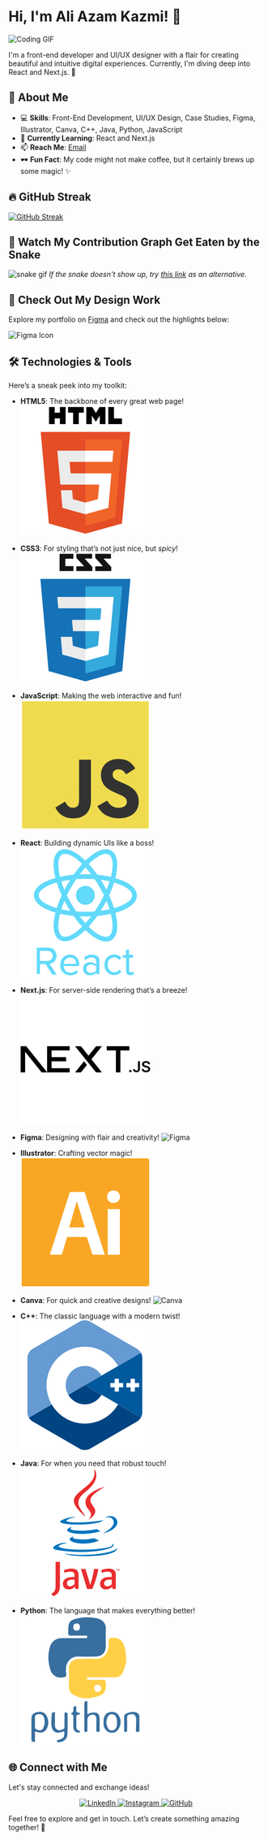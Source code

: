 # Hi, I'm Ali Azam Kazmi! 👋

![Coding GIF](https://media.giphy.com/media/Vx8cldmB9JHQA/giphy.gif)

I'm a front-end developer and UI/UX designer with a flair for creating beautiful and intuitive digital experiences. Currently, I'm diving deep into React and Next.js. 🚀

## 🌟 About Me

- 💻 **Skills**: Front-End Development, UI/UX Design, Case Studies, Figma, Illustrator, Canva, C++, Java, Python, JavaScript
- 🌱 **Currently Learning**: React and Next.js
- 📫 **Reach Me**: [Email](mailto:aliazamkazmi1291@gmail.com)
- 🕶️ **Fun Fact**: My code might not make coffee, but it certainly brews up some magic! ✨

## 🔥 GitHub Streak

[![GitHub Streak](https://github-readme-streak-stats.herokuapp.com?user=aliazam1291&theme=chartreuse-dark&date_format=M%20j%5B%2C%20Y%5D)](https://git.io/streak-stats)

## 🐍 Watch My Contribution Graph Get Eaten by the Snake

![snake gif](https://github.com/aliazam1291/aliazam1291/blob/output/github-contribution-grid-snake.svg)
*If the snake doesn't show up, try [this link](https://raw.githubusercontent.com/aliazam1291/aliazam1291/main/github-contribution-grid-snake.svg) as an alternative.*

## 💼 Check Out My Design Work

Explore my portfolio on [Figma](https://www.figma.com/design/mmfcZIoZ4VeUidOXDIP3OD/My-design-Portfolio?node-id=1-94&t=DdTFDB5v7LMPPjXS-1) and check out the highlights below:

![Figma Icon](https://www.vectorlogo.zone/logos/figma/figma-icon.svg)

## 🛠️ Technologies & Tools

Here’s a sneak peek into my toolkit:

- **HTML5**: The backbone of every great web page!
  ![HTML5](https://raw.githubusercontent.com/devicons/devicon/master/icons/html5/html5-original-wordmark.svg)

- **CSS3**: For styling that’s not just nice, but *spicy*!
  ![CSS3](https://raw.githubusercontent.com/devicons/devicon/master/icons/css3/css3-original-wordmark.svg)

- **JavaScript**: Making the web interactive and fun!
  ![JavaScript](https://raw.githubusercontent.com/devicons/devicon/master/icons/javascript/javascript-original.svg)

- **React**: Building dynamic UIs like a boss!
  ![React](https://raw.githubusercontent.com/devicons/devicon/master/icons/react/react-original-wordmark.svg)

- **Next.js**: For server-side rendering that’s a breeze!
  ![Next.js](https://raw.githubusercontent.com/devicons/devicon/master/icons/nextjs/nextjs-original-wordmark.svg)

- **Figma**: Designing with flair and creativity! 
  ![Figma](https://www.vectorlogo.zone/logos/figma/figma-icon.svg)

- **Illustrator**: Crafting vector magic!
  ![Illustrator](https://raw.githubusercontent.com/devicons/devicon/master/icons/illustrator/illustrator-plain.svg)

- **Canva**: For quick and creative designs!
  ![Canva](https://cdn.jsdelivr.net/npm/simple-icons@v3/icons/canva.svg)

- **C++**: The classic language with a modern twist!
  ![C++](https://raw.githubusercontent.com/devicons/devicon/master/icons/cplusplus/cplusplus-original.svg)

- **Java**: For when you need that robust touch!
  ![Java](https://raw.githubusercontent.com/devicons/devicon/master/icons/java/java-original-wordmark.svg)

- **Python**: The language that makes everything better!
  ![Python](https://raw.githubusercontent.com/devicons/devicon/master/icons/python/python-original-wordmark.svg)

## 🌐 Connect with Me

Let's stay connected and exchange ideas!

<p align="center">
  <a href="https://www.linkedin.com/in/aliazam-kazmi/">
    <img src="https://raw.githubusercontent.com/rahulbanerjee26/githubAboutMeGenerator/main/icons/linked-in-alt.svg" alt="LinkedIn" width="32" height="32"/>
  </a>
  <a href="https://instagram.com/smaak.ux">
    <img src="https://user-images.githubusercontent.com/75165587/119674243-ad12f680-be59-11eb-9416-7b00e0b992df.png" alt="Instagram" width="32" height="32"/>
  </a>
  <a href="https://github.com/aliazam1291">
    <img src="https://raw.githubusercontent.com/rahulbanerjee26/githubAboutMeGenerator/main/icons/github.svg" alt="GitHub" width="32" height="32"/>
  </a>
</p>

Feel free to explore and get in touch. Let’s create something amazing together! 🚀
